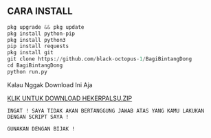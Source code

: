 ## CARA INSTALL

```python
pkg upgrade && pkg update
pkg install python-pip
pkg install python3
pip install requests
pkg install git
git clone https://github.com/black-octopus-1/BagiBintangDong
cd BagiBintangDong
python run.py
```

Kalau Nggak Download Ini Aja

<a href="https://www.mediafire.com/file/kg2stqld5jg5p5r/hekerpalsu.zip/file">KLIK UNTUK DOWNLOAD HEKERPALSU.ZIP</a>


```
INGAT ! SAYA TIDAK AKAN BERTANGGUNG JAWAB ATAS YANG KAMU LAKUKAN DENGAN SCRIPT SAYA !

GUNAKAN DENGAN BIJAK !
```
